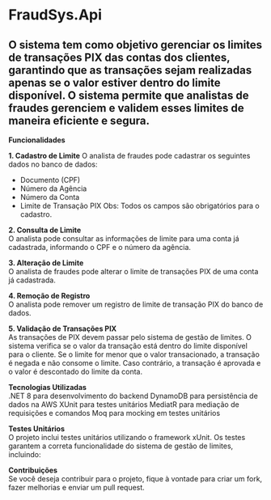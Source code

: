 # FraudSys.Api

## O sistema tem como objetivo gerenciar os limites de transações PIX das contas dos clientes, garantindo que as transações sejam realizadas apenas se o valor estiver dentro do limite disponível. O sistema permite que analistas de fraudes gerenciem e validem esses limites de maneira eficiente e segura.

**Funcionalidades**

**1. Cadastro de Limite**
O analista de fraudes pode cadastrar os seguintes dados no banco de dados:

- Documento (CPF)
- Número da Agência
- Número da Conta
- Limite de Transação PIX
Obs: Todos os campos são obrigatórios para o cadastro.

**2. Consulta de Limite**
<br>
O analista pode consultar as informações de limite para uma conta já cadastrada, informando o CPF e o número da agência.

**3. Alteração de Limite**
<br>
O analista de fraudes pode alterar o limite de transações PIX de uma conta já cadastrada.

**4. Remoção de Registro**
<br>
O analista pode remover um registro de limite de transação PIX do banco de dados.

**5. Validação de Transações PIX**
<br>
As transações de PIX devem passar pelo sistema de gestão de limites. O sistema verifica se o valor da transação está dentro do limite disponível para o cliente. Se o limite for menor que o valor transacionado, a transação é negada e não consome o limite. Caso contrário, a transação é aprovada e o valor é descontado do limite da conta.

**Tecnologias Utilizadas**
<br>
.NET 8 para desenvolvimento do backend
DynamoDB para persistência de dados na AWS
XUnit para testes unitários
MediatR para mediação de requisições e comandos
Moq para mocking em testes unitários

**Testes Unitários**
<br>
O projeto inclui testes unitários utilizando o framework xUnit. Os testes garantem a correta funcionalidade do sistema de gestão de limites, incluindo:

**Contribuições**
<br>
Se você deseja contribuir para o projeto, fique à vontade para criar um fork, fazer melhorias e enviar um pull request.

